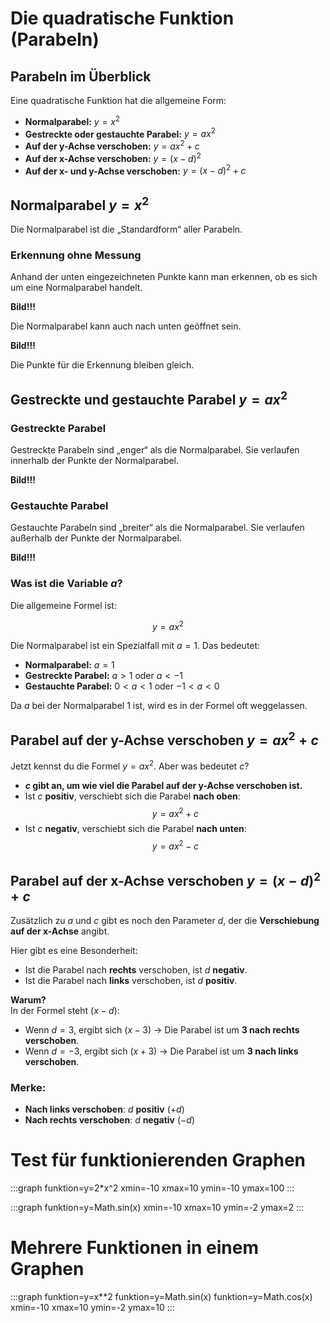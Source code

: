 # Die quadratische Funktion (Parabeln)

## Parabeln im Überblick

Eine quadratische Funktion hat die allgemeine Form:

- **Normalparabel:** $y = x^2$
- **Gestreckte oder gestauchte Parabel:** $y = ax^2$
- **Auf der y-Achse verschoben:** $y = ax^2 + c$
- **Auf der x-Achse verschoben:** $y = (x - d)^2$
- **Auf der x- und y-Achse verschoben:** $y = (x - d)^2 + c$

## Normalparabel $y = x^2$

Die Normalparabel ist die „Standardform“ aller Parabeln.

### Erkennung ohne Messung
Anhand der unten eingezeichneten Punkte kann man erkennen, ob es sich um eine Normalparabel handelt.

**Bild!!!**  

Die Normalparabel kann auch nach unten geöffnet sein.

**Bild!!!**  

Die Punkte für die Erkennung bleiben gleich.

## Gestreckte und gestauchte Parabel $y = ax^2$

### Gestreckte Parabel
Gestreckte Parabeln sind „enger“ als die Normalparabel. Sie verlaufen innerhalb der Punkte der Normalparabel.

**Bild!!!**

### Gestauchte Parabel
Gestauchte Parabeln sind „breiter“ als die Normalparabel. Sie verlaufen außerhalb der Punkte der Normalparabel.

**Bild!!!**

### Was ist die Variable $a$?
Die allgemeine Formel ist:

$$ y = ax^2 $$

Die Normalparabel ist ein Spezialfall mit $a = 1$. Das bedeutet:

- **Normalparabel:** $a = 1$
- **Gestreckte Parabel:** $a > 1$ oder $a < -1$
- **Gestauchte Parabel:** $0 < a < 1$ oder $-1 < a < 0$

Da $a$ bei der Normalparabel $1$ ist, wird es in der Formel oft weggelassen.

## Parabel auf der y-Achse verschoben $y = ax^2 + c$

Jetzt kennst du die Formel $y = ax^2$. Aber was bedeutet $c$?

- **$c$ gibt an, um wie viel die Parabel auf der y-Achse verschoben ist.**
- Ist $c$ **positiv**, verschiebt sich die Parabel **nach oben**:  
  $$ y = ax^2 + c $$
- Ist $c$ **negativ**, verschiebt sich die Parabel **nach unten**:  
  $$ y = ax^2 - c $$

## Parabel auf der x-Achse verschoben $y = (x - d)^2 + c$

Zusätzlich zu $a$ und $c$ gibt es noch den Parameter $d$, der die **Verschiebung auf der x-Achse** angibt.

Hier gibt es eine Besonderheit:

- Ist die Parabel nach **rechts** verschoben, ist $d$ **negativ**.
- Ist die Parabel nach **links** verschoben, ist $d$ **positiv**.

**Warum?**  
In der Formel steht $(x - d)$:
- Wenn $d = 3$, ergibt sich $(x - 3)$ → Die Parabel ist um **3 nach rechts verschoben**.
- Wenn $d = -3$, ergibt sich $(x + 3)$ → Die Parabel ist um **3 nach links verschoben**.

### Merke:
- **Nach links verschoben**: $d$ **positiv** $(+d)$
- **Nach rechts verschoben**: $d$ **negativ** $(-d)$

# Test für funktionierenden Graphen

:::graph
funktion=y=2*x^2
xmin=-10
xmax=10
ymin=-10
ymax=100
:::

:::graph
funktion=y=Math.sin(x)
xmin=-10
xmax=10
ymin=-2
ymax=2
:::

# Mehrere Funktionen in einem Graphen

:::graph
funktion=y=x**2
funktion=y=Math.sin(x)
funktion=y=Math.cos(x)
xmin=-10
xmax=10
ymin=-2
ymax=10
:::